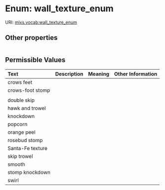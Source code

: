 
# Enum: wall_texture_enum




URI: [mixs.vocab:wall_texture_enum](https://w3id.org/mixs/vocab/wall_texture_enum)


## Other properties

|  |  |  |
| --- | --- | --- |

## Permissible Values

| Text | Description | Meaning | Other Information |
| :--- | :---: | :---: | ---: |
| crows feet |  |  |  |
| crows-foot stomp |  |  |  |
|  |  |  |  |
| double skip |  |  |  |
| hawk and trowel |  |  |  |
| knockdown |  |  |  |
| popcorn |  |  |  |
| orange peel |  |  |  |
| rosebud stomp |  |  |  |
| Santa-Fe texture |  |  |  |
| skip trowel |  |  |  |
| smooth |  |  |  |
| stomp knockdown |  |  |  |
| swirl |  |  |  |

